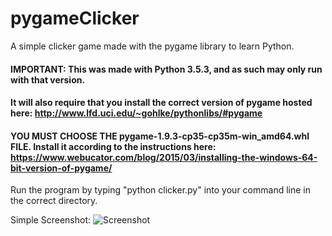 # pygameClicker
A simple clicker game made with the pygame library to learn Python.
#### **IMPORTANT:** This was made with Python 3.5.3, and as such may only run with that version.
#### It will also require that you install the correct version of pygame hosted here: http://www.lfd.uci.edu/~gohlke/pythonlibs/#pygame
#### YOU MUST CHOOSE THE pygame-1.9.3-cp35-cp35m-win_amd64.whl FILE. Install it according to the instructions here: https://www.webucator.com/blog/2015/03/installing-the-windows-64-bit-version-of-pygame/
Run the program by typing "python clicker.py" into your command line in the correct directory.

Simple Screenshot:
![Screenshot](http://lutzkellen.com/images/pyclicker.png)
